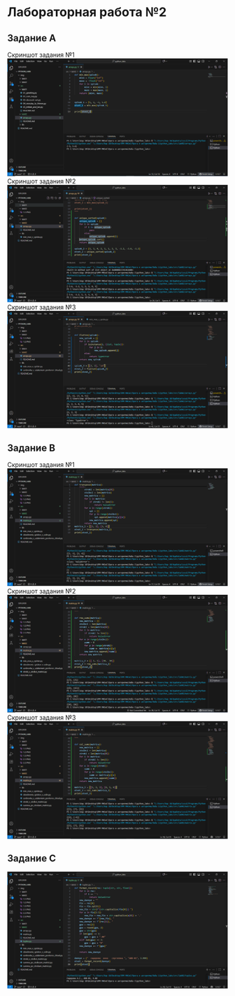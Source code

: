# **Лабораторная работа №2**
## **Задание A**
Скриншот задания №1
![01](https://github.com/2BOCXOD2/python_labs/blob/main/img/lab02/1.1.PNG)
Скриншот задания №2
![02](https://github.com/2BOCXOD2/python_labs/blob/main/img/lab02/1.2.PNG)
Скриншот задания №3
![03](https://github.com/2BOCXOD2/python_labs/blob/main/img/lab02/1.3.PNG)
## **Задание B**
Скриншот задания №1
![04](https://github.com/2BOCXOD2/python_labs/blob/main/img/lab02/2.1.PNG)
Скриншот задания №2
![05](https://github.com/2BOCXOD2/python_labs/blob/main/img/lab02/2.2.PNG)
Скриншот задания №3
![06](https://github.com/2BOCXOD2/python_labs/blob/main/img/lab02/2.3.PNG)
## **Задание C**
![07](https://github.com/2BOCXOD2/python_labs/blob/main/img/lab02/3.PNG)